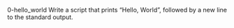 0-hello_world  Write a script that prints “Hello, World”, followed by a new line to the standard output. 
